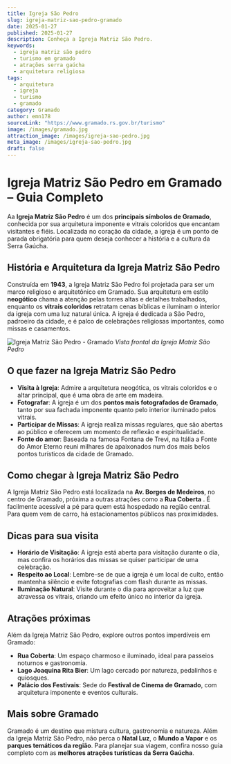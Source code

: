 ```yaml
---
title: Igreja São Pedro
slug: igreja-matriz-sao-pedro-gramado
date: 2025-01-27
published: 2025-01-27
description: Conheça a Igreja Matriz São Pedro.
keywords:
  - igreja matriz são pedro
  - turismo em gramado
  - atrações serra gaúcha
  - arquitetura religiosa
tags:
  - arquitetura
  - igreja
  - turismo
  - gramado
category: Gramado
author: emn178
sourceLink: "https://www.gramado.rs.gov.br/turismo"
image: /images/gramado.jpg  
attraction_image: /images/igreja-sao-pedro.jpg  
meta_image: /images/igreja-sao-pedro.jpg  
draft: false
---
```


# Igreja Matriz São Pedro em Gramado – Guia Completo

Aa **Igreja Matriz São Pedro** é um dos **principais símbolos de Gramado**, conhecida por sua arquitetura imponente e vitrais coloridos que encantam visitantes e fiéis. Localizada no coração da cidade, a igreja é um ponto de parada obrigatória para quem deseja conhecer a história e a cultura da Serra Gaúcha.

## História e Arquitetura da Igreja Matriz São Pedro

Construída em **1943**, a Igreja Matriz São Pedro foi projetada para ser um marco religioso e arquitetônico em Gramado. Sua arquitetura em estilo **neogótico** chama a atenção pelas torres altas e detalhes trabalhados, enquanto os **vitrais coloridos** retratam cenas bíblicas e iluminam o interior da igreja com uma luz natural única. A igreja é dedicada a São Pedro, padroeiro da cidade, e é palco de celebrações religiosas importantes, como missas e casamentos.

![Igreja Matriz São Pedro - Gramado](/images/igreja-sao-pedro.jpg) *Vista frontal da Igreja Matriz São Pedro*

## O que fazer na Igreja Matriz São Pedro

- **Visita à Igreja**: Admire a arquitetura neogótica, os vitrais coloridos e o altar principal, que é uma obra de arte em madeira.
- **Fotografar**: A igreja é um dos **pontos mais fotografados de Gramado**, tanto por sua fachada imponente quanto pelo interior iluminado pelos vitrais.
- **Participar de Missas**: A igreja realiza missas regulares, que são abertas ao público e oferecem um momento de reflexão e espiritualidade.
- **Fonte do amor**: Baseada na famosa Fontana de Trevi, na Itália a Fonte do Amor Eterno reuni milhares de apaixonados num dos mais belos pontos turísticos da cidade de Gramado.

## Como chegar à Igreja Matriz São Pedro

A Igreja Matriz São Pedro está localizada na **Av. Borges de Medeiros**, no centro de Gramado, próxima a outras atrações como a **Rua Coberta** . É facilmente acessível a pé para quem está hospedado na região central. Para quem vem de carro, há estacionamentos públicos nas proximidades.

## Dicas para sua visita

- **Horário de Visitação**: A igreja está aberta para visitação durante o dia, mas confira os horários das missas se quiser participar de uma celebração.
- **Respeito ao Local**: Lembre-se de que a igreja é um local de culto, então mantenha silêncio e evite fotografias com flash durante as missas.
- **Iluminação Natural**: Visite durante o dia para aproveitar a luz que atravessa os vitrais, criando um efeito único no interior da igreja.

## Atrações próximas

Além da Igreja Matriz São Pedro, explore outros pontos imperdíveis em Gramado:

- **Rua Coberta**: Um espaço charmoso e iluminado, ideal para passeios noturnos e gastronomia.
- **Lago Joaquina Rita Bier**: Um lago cercado por natureza, pedalinhos e quiosques.
- **Palácio dos Festivais**: Sede do **Festival de Cinema de Gramado**, com arquitetura imponente e eventos culturais.

## Mais sobre Gramado

Gramado é um destino que mistura cultura, gastronomia e natureza. Além da Igreja Matriz São Pedro, não perca o **Natal Luz**, o **Mundo a Vapor** e os **parques temáticos da região**. Para planejar sua viagem, confira nosso guia completo com as **melhores atrações turísticas da Serra Gaúcha**.